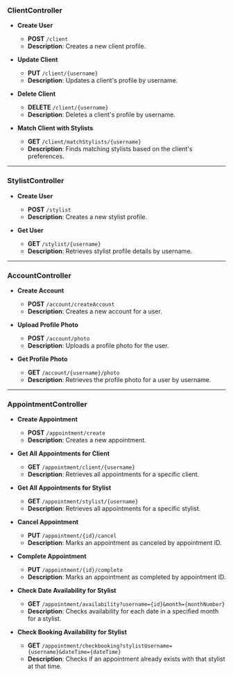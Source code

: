 ### ClientController

-   **Create User**

    -   **POST** `/client`
    -   **Description**: Creates a new client profile.

-   **Update Client**

    -   **PUT** `/client/{username}`
    -   **Description**: Updates a client's profile by username.

-   **Delete Client**

    -   **DELETE** `/client/{username}`
    -   **Description**: Deletes a client's profile by username.

-   **Match Client with Stylists**
    -   **GET** `/client/matchStylists/{username}`
    -   **Description**: Finds matching stylists based on the client's preferences.

---

### StylistController

-   **Create User**

    -   **POST** `/stylist`
    -   **Description**: Creates a new stylist profile.

-   **Get User**
    -   **GET** `/stylist/{username}`
    -   **Description**: Retrieves stylist profile details by username.

---

### AccountController

-   **Create Account**

    -   **POST** `/account/createAccount`
    -   **Description**: Creates a new account for a user.

-   **Upload Profile Photo**

    -   **POST** `/account/photo`
    -   **Description**: Uploads a profile photo for the user.

-   **Get Profile Photo**
    -   **GET** `/account/{username}/photo`
    -   **Description**: Retrieves the profile photo for a user by username.

---

### AppointmentController

-   **Create Appointment**

    -   **POST** `/appointment/create`
    -   **Description**: Creates a new appointment.

-   **Get All Appointments for Client**

    -   **GET** `/appointment/client/{username}`
    -   **Description**: Retrieves all appointments for a specific client.

-   **Get All Appointments for Stylist**

    -   **GET** `/appointment/stylist/{username}`
    -   **Description**: Retrieves all appointments for a specific stylist.

-   **Cancel Appointment**

    -   **PUT** `/appointment/{id}/cancel`
    -   **Description**: Marks an appointment as canceled by appointment ID.

-   **Complete Appointment**

    -   **PUT** `/appointment/{id}/complete`
    -   **Description**: Marks an appointment as completed by appointment ID.

-   **Check Date Availability for Stylist**

    -   **GET** `/appointment/availability?username={id}&month={monthNumber}`
    -   **Description**: Checks availability for each date in a specified month for a stylist.

-   **Check Booking Availability for Stylist**

    -   **GET** `/appointment/checkbooking?stylistUsername={username}&dateTime={dateTime}`
    -   **Description**: Checks if an appointment already exists with that stylist at that time.

